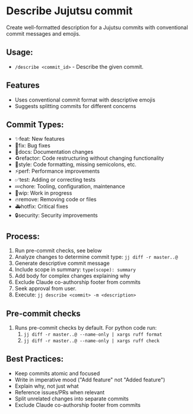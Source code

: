 # Describe Jujutsu commit

Create well-formatted description for a Jujutsu commits with conventional
commit messages and emojis.

## Usage:
- `/describe <commit_id>` - Describe the given commit.

##  Features
- Uses conventional commit format with descriptive emojis
- Suggests splitting commits for different concerns

## Commit Types:
- ✨feat: New features
- 🐛fix: Bug fixes
- 📝docs: Documentation changes
- ♻️refactor: Code restructuring without changing functionality
- 🎨style: Code formatting, missing semicolons, etc.
- ⚡️perf: Performance improvements
- ✅test: Adding or correcting tests
- 💤chore: Tooling, configuration, maintenance
- 🚧wip: Work in progress
- 🔥remove: Removing code or files
- 🚑hotfix: Critical fixes
- 🔒security: Security improvements

## Process:
1. Run pre-commit checks, see below
2. Analyze changes to determine commit type: `jj diff -r master..@`
3. Generate descriptive commit message
4. Include scope in summary: `type(scope): summary`
5. Add body for complex changes explaining why
6. Exclude Claude co-authorship footer from commits
7. Seek approval from user.
8. Execute: `jj describe <commit> -m <description>`

## Pre-commit checks
1. Runs pre-commit checks by default. For python code run:
    1. `jj diff -r master..@ --name-only | xargs ruff format`
    2. `jj diff -r master..@ --name-only | xargs ruff check`


## Best Practices:
- Keep commits atomic and focused
- Write in imperative mood ("Add feature" not "Added feature")
- Explain why, not just what
- Reference issues/PRs when relevant
- Split unrelated changes into separate commits
- Exclude Claude co-authorship footer from commits
